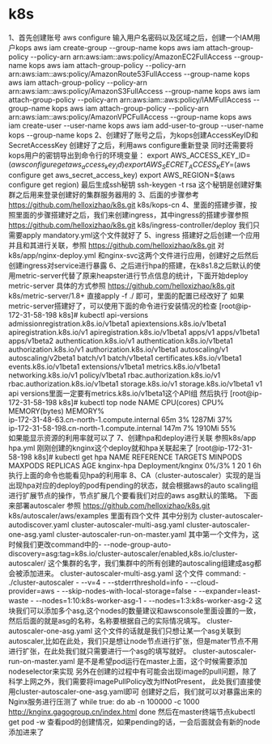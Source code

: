 # k8s
1、首先创建账号
aws configure
输入用户名密码以及区域之后，创建一个IAM用户kops
aws iam create-group --group-name kops
aws iam attach-group-policy --policy-arn arn:aws:iam::aws:policy/AmazonEC2FullAccess --group-name kops
aws iam attach-group-policy --policy-arn arn:aws:iam::aws:policy/AmazonRoute53FullAccess --group-name kops
aws iam attach-group-policy --policy-arn arn:aws:iam::aws:policy/AmazonS3FullAccess --group-name kops
aws iam attach-group-policy --policy-arn arn:aws:iam::aws:policy/IAMFullAccess --group-name kops
aws iam attach-group-policy --policy-arn arn:aws:iam::aws:policy/AmazonVPCFullAccess --group-name kops
aws iam create-user --user-name kops
aws iam add-user-to-group --user-name kops --group-name kops
2、创建好了账号之后，为kops创建AccessKeyID和SecretAccessKey
创建好了之后，利用aws configure重新登录
同时还需要将kops用户的密钥导出到命令行的环境变量：
export AWS_ACCESS_KEY_ID=$(aws configure get aws_access_key_id)
export AWS_SECRET_ACCESS_KEY=$(aws configure get aws_secret_access_key)
export AWS_REGION=$(aws configure get region)
最后生成ssh秘钥
ssh-keygen -t rsa
这个秘钥是创建好集群之后用来登录创建好的集群服务器用的
3、后面的步骤参考
https://github.com/helloxizhao/k8s.git
k8s/kops-cn
4、里面的搭建步骤，按照里面的步骤搭建好之后，我们来创建ingress，其中ingress的搭建步骤参照
https://github.com/helloxizhao/k8s.git
k8s/ingress-controller/deploy
我们只需要apply  mandatory.yml这个文件就好了
5、ingress 搭建好之后创建一个应用并且和其进行关联，参照
https://github.com/helloxizhao/k8s.git
对k8s/app/nginx-deploy.yml 和nginx-svc这两个文件进行应用，创建好之后然后创建ingress对service进行暴露
6、之后进行hpa的搭建，在k8s1.8之后默认的使用metric-server代替了原来heapster进行节点信息的统计，下面开始deploy metric-server
具体的方式参照
https://github.com/helloxizhao/k8s.git
k8s/metric-server/1.8+
直接apply  -f ./ 即可，里面的配置已经改好了
如果metric-server搭建好了，可以使用下面的命令进行安装情况的检查
[root@ip-172-31-58-198 k8s]# kubectl api-versions
admissionregistration.k8s.io/v1beta1
apiextensions.k8s.io/v1beta1
apiregistration.k8s.io/v1
apiregistration.k8s.io/v1beta1
apps/v1
apps/v1beta1
apps/v1beta2
authentication.k8s.io/v1
authentication.k8s.io/v1beta1
authorization.k8s.io/v1
authorization.k8s.io/v1beta1
autoscaling/v1
autoscaling/v2beta1
batch/v1
batch/v1beta1
certificates.k8s.io/v1beta1
events.k8s.io/v1beta1
extensions/v1beta1
metrics.k8s.io/v1beta1
networking.k8s.io/v1
policy/v1beta1
rbac.authorization.k8s.io/v1
rbac.authorization.k8s.io/v1beta1
storage.k8s.io/v1
storage.k8s.io/v1beta1
v1
api versions里面一定要有metrics.k8s.io/v1beta1这个API组
然后执行
[root@ip-172-31-58-198 k8s]# kubectl  top node
NAME                                           CPU(cores)   CPU%      MEMORY(bytes)   MEMORY%   
ip-172-31-48-63.cn-north-1.compute.internal    65m          3%        1287Mi          37%       
ip-172-31-58-198.cn-north-1.compute.internal   147m         7%        1910Mi          55%       
如果能显示资源的利用率就可以了
7、创建hpa和deploy进行关联
参照k8s/app  hpa.yml
刚刚创建的knginx这个deploy就和hpa关联起来了
[root@ip-172-31-58-198 k8s]# kubectl get hpa
NAME         REFERENCE           TARGETS   MINPODS   MAXPODS   REPLICAS   AGE
knginx-hpa   Deployment/knginx   0%/3%     1         20        1          6h
执行上面的命令也能看见hpa的利用率
8、CA（cluster-autoscaler）实现的是当出现hpa对应的deploy的pod有pending的状态，就会根据aws的auto scaling组进行扩展节点的操作，节点扩展几个要看我们对应的aws asg默认的策略。
下面来部署autoscaler
参照
https://github.com/helloxizhao/k8s.git
k8s/autoscaler/aws/examples
里面有四个文件
其中分别为
cluster-autoscaler-autodiscover.yaml
cluster-autoscaler-multi-asg.yaml
cluster-autoscaler-one-asg.yaml
cluster-autoscaler-run-on-master.yaml
其中第一个文件为，这时候我们更改command中的- --node-group-auto-discovery=asg:tag=k8s.io/cluster-autoscaler/enabled,k8s.io/cluster-autoscaler/<YOUR CLUSTER NAME>
这个集群的名字，我们集群中的所有创建的autoscaling组建成asg都会被添加进来。
cluster-autoscaler-multi-asg.yaml
这个文件
command:
            - ./cluster-autoscaler
            - --v=4
            - --stderrthreshold=info
            - --cloud-provider=aws
            - --skip-nodes-with-local-storage=false
            - --expander=least-waste
            - --nodes=1:10:k8s-worker-asg-1
            - --nodes=1:3:k8s-worker-asg-2
这块我们可以添加多个asg,这个nodes的数量建议和awsconsole里面设置的一致，然后后面的就是asg的名称，名称要根据自己的实际情况填写。
cluster-autoscaler-one-asg.yaml
这个文件的话就是我们只想让某一个asg关联到autoscaler,比如在此处，我们只是想让node节点进行扩张，但是mater节点不用进行扩张，在此处我们就只需要进行一个asg的填写就好。
cluster-autoscaler-run-on-master.yaml
是不是希望pod运行在master上面，这个时候需要添加nodeselector来实现
另外在创建的过程中有可能会出现image的pull问题，除了科学上网之外，我们需要将imagePullPolicy改为IfNotPresent，
此处我们直接使用cluster-autoscaler-one-asg.yaml即可
创建好之后，我们就可以对暴露出来的Nginx服务进行压测了
while true:
do
ab -n 100000 -c 1000 http://knginx.gagogroup.cn/index.html
done
然后在master终端节点kubectl get pod -w
查看pod的创建情况，如果pending的话，一会后面就会有新的node添加进来了


